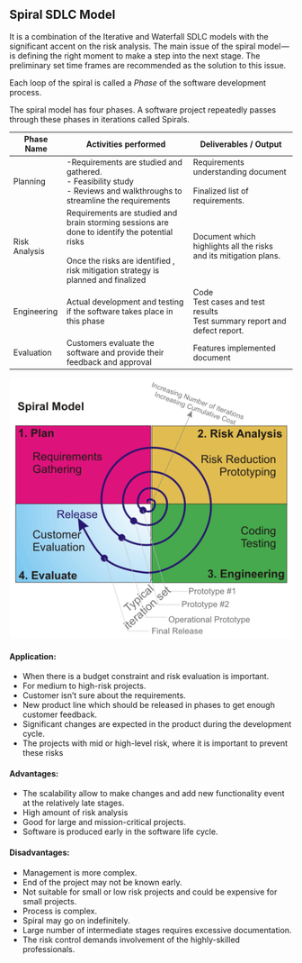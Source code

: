 ## Spiral SDLC Model
It is a combination of the Iterative and Waterfall SDLC models with the significant accent on the risk analysis. The main issue of the spiral model — is defining the right moment to make a step into the next stage. The preliminary set time frames are recommended as the solution to this issue.

Each loop of the spiral is called a _Phase_ of the software development process.

The spiral model has four phases. A software project repeatedly passes through these phases in iterations called Spirals.

<table id="tablepress-7" class="tablepress tablepress-id-7"><thead><tr class="row-1 odd"><th class="column-1">Phase Name</th><th class="column-2">Activities performed</th><th class="column-3">Deliverables / Output</th></tr></thead><tbody class="row-hover"><tr class="row-2 even"><td class="column-1">Planning</td><td class="column-2">-Requirements are studied and gathered.<br> - Feasibility study <br> - Reviews and walkthroughs to streamline the requirements<br></td><td class="column-3">Requirements understanding document<br> <br> Finalized list of requirements.<br></td></tr><tr class="row-3 odd"><td class="column-1">Risk Analysis</td><td class="column-2">Requirements are studied and brain storming sessions are done to identify the potential risks<br> <br> Once the risks are identified , risk mitigation strategy is planned and finalized<br></td><td class="column-3">Document which highlights all the risks and its mitigation plans.</td></tr><tr class="row-4 even"><td class="column-1">Engineering</td><td class="column-2">Actual development and testing if the software takes place in this phase</td><td class="column-3">Code<br> Test cases and test results<br> Test summary report and defect report.<br></td></tr><tr class="row-5 odd"><td class="column-1">Evaluation</td><td class="column-2">Customers evaluate the software and provide their feedback and approval</td><td class="column-3">Features implemented document</td></tr></tbody></table>

![sdlc_spiral_model](../images/sdlc_spiral_model.png)

#### Application:
* When there is a budget constraint and risk evaluation is important.
* For medium to high-risk projects.
* Customer isn’t sure about the requirements.
* New product line which should be released in phases to get enough customer feedback.
* Significant changes are expected in the product during the development cycle.
* The projects with mid or high-level risk, where it is important to prevent these risks

#### Advantages:
* The scalability allow to make changes and add new functionality event at the relatively late stages.
* High amount of risk analysis
* Good for large and mission-critical projects.
* Software is produced early in the software life cycle.

#### Disadvantages:
* Management is more complex.
* End of the project may not be known early.
* Not suitable for small or low risk projects and could be expensive for small projects.
* Process is complex.
* Spiral may go on indefinitely.
* Large number of intermediate stages requires excessive documentation.
* The risk control demands involvement of the highly-skilled professionals.
